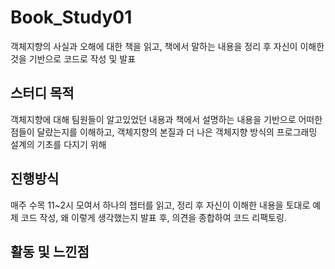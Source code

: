 # Book_Study01
객체지향의 사실과 오해에 대한 책을 읽고, 책에서 말하는 내용을 정리 후 자신이 이해한것을 기반으로 코드로 작성 및 발표

## 스터디 목적
객체지향에 대해 팀원들이 알고있었던 내용과 책에서 설명하는 내용을 기반으로 어떠한 점들이 달랐는지를 이해하고,
객체지향의 본질과 더 나은 객체지향 방식의 프로그래밍 설계의 기초를 다지기 위해

## 진행방식
매주 수목 11~2시 모여서 하나의 챕터를 읽고, 정리 후 자신이 이해한 내용을 토대로 예제 코드 작성,
왜 이렇게 생각했는지 발표 후, 의견을 종합하여 코드 리팩토링. 

## 활동 및 느낀점

